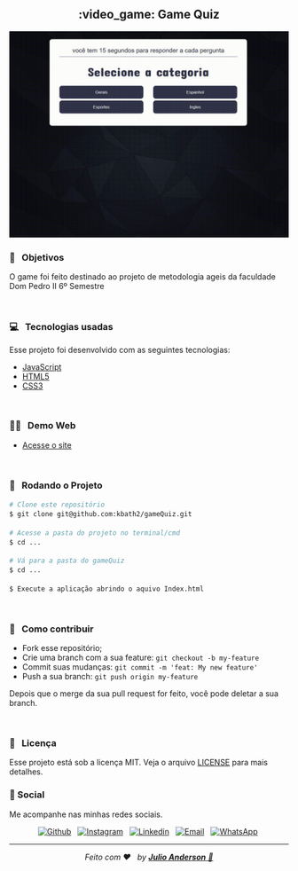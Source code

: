 <h2 align="center">
 <b> :video_game: Game Quiz</b>
</h2>

<p align="center">
<img src="https://github.com/kbath2/gameQuiz/blob/master/src/img/game.gif">

</p>

### :nazar_amulet:&nbsp;&nbsp; Objetivos

O game foi feito destinado ao projeto de metodologia ageis da faculdade Dom Pedro II 6º Semestre

<br>

### 💻&nbsp;&nbsp; Tecnologias usadas
Esse projeto foi desenvolvido com as seguintes tecnologias:
 * [JavaScript](https://www.javascript.com/)
 * [HTML5](https://developer.mozilla.org/en-US/docs/Web/Guide/HTML/HTML5)
 * [CSS3](https://developer.mozilla.org/en-US/docs/Archive/CSS3)

 
 <br>

### :man_technologist:&nbsp;&nbsp;  Demo Web

* [Acesse o site](https://kbath2.github.io/gameQuiz/)

<br>


### 🧭&nbsp;&nbsp;  Rodando o Projeto

```bash
# Clone este repositório
$ git clone git@github.com:kbath2/gameQuiz.git

# Acesse a pasta do projeto no terminal/cmd
$ cd ...

# Vá para a pasta do gameQuiz
$ cd ...

$ Execute a aplicação abrindo o aquivo Index.html
```

<br>

### :handshake:&nbsp;&nbsp; Como contribuir

- Fork esse repositório;
- Crie uma branch com a sua feature: `git checkout -b my-feature`
- Commit suas mudanças: `git commit -m 'feat: My new feature'`
- Push a sua branch: `git push origin my-feature`

Depois que o merge da sua pull request for feito, você pode deletar a sua branch.

<br>


### :memo:&nbsp;&nbsp; Licença

Esse projeto está sob a licença MIT. Veja o arquivo [LICENSE](LICENSE.md) para mais detalhes.


### 📱 Social

Me acompanhe nas minhas redes sociais.
<br>

<p align="center">

   <a href="https://github.com/kbath2" target="_blank" >
    <img alt="Github" src="https://img.shields.io/badge/Github--%23F8952D?style=social&logo=github"></a> &nbsp;
    
<a href="https://www.instagram.com/_kbath/" target="_blank" >
    <img alt="Instagram" src="https://img.shields.io/badge/Instagram--%23F8952D?style=social&logo=instagram"></a> &nbsp;
	
  <a href="https://www.linkedin.com/in/julio-anderson-6070201a0/" target="_blank" >
    <img alt="Linkedin" src="https://img.shields.io/badge/Linkedin--%23F8952D?style=social&logo=linkedin"></a> &nbsp;
  
  <a href="mailto:julioanderson04@gmail.com" target="_blank" >
    <img alt="Email" src="https://img.shields.io/badge/Email--%23F8952D?style=social&logo=gmail"></a> &nbsp;
  
  <a href="https://api.whatsapp.com/send?phone=5571981916470" target="_blank" >
    <img alt="WhatsApp" src="https://img.shields.io/badge/Whatsapp--%23F8952D?style=social&logo=whatsapp"></a>&nbsp;
</p>

---
*<p align="center">Feito com ❤️&nbsp;&nbsp; by <a href="https://www.linkedin.com/in/julio-anderson-6070201a0/" target="_blank" >**Julio Anderson** 🤙</p>*

